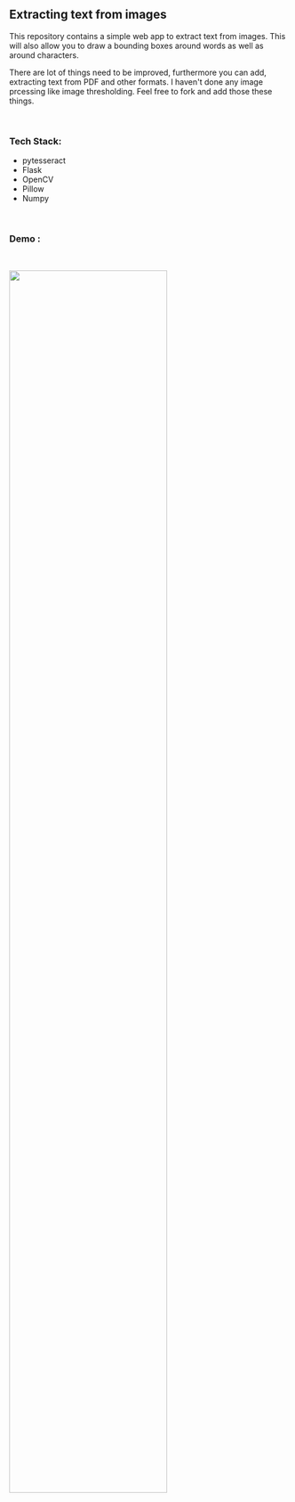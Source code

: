 ## Extracting text from images
This repository contains a simple web app to extract text from images. This will also allow you to draw a bounding boxes around words as well as around characters. 

There are lot of things need to be improved, furthermore you can add, extracting text from PDF and other formats. I haven't done any image prcessing like image thresholding. Feel free to fork and add those these things. 
 
<br>

### Tech Stack:
- pytesseract
- Flask
- OpenCV
- Pillow
- Numpy

<br>

### Demo :
<br>

[<img src ="https://img.youtube.com/vi/yM2nZ_Ya_Qc/1.jpg" width= "75%">](https://youtu.be/yM2nZ_Ya_Qc)



